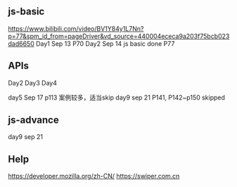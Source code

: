 ## js-basic
https://www.bilibili.com/video/BV1Y84y1L7Nn?p=77&spm_id_from=pageDriver&vd_source=440004ececa9a203f75bcb023dad6650
Day1 Sep 13 P70
Day2 Sep 14 js basic done P77

## APIs
Day2 
Day3
Day4 

day5 Sep 17 p113
    案例较多，适当skip
day9 sep 21 P141, P142~p150 skipped 


## js-advance
day9 sep 21

## Help
https://developer.mozilla.org/zh-CN/
https://swiper.com.cn
